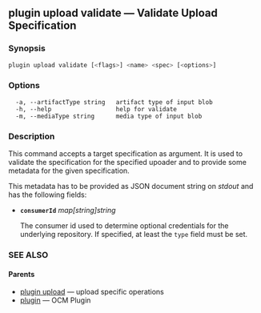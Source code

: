 ## plugin upload validate &mdash; Validate Upload Specification

### Synopsis

```bash
plugin upload validate [<flags>] <name> <spec> [<options>]
```

### Options

```
  -a, --artifactType string   artifact type of input blob
  -h, --help                  help for validate
  -m, --mediaType string      media type of input blob
```

### Description

This command accepts a target specification as argument. It is used to
validate the specification for the specified upoader and to provide some
metadata for the given specification.

This metadata has to be provided as JSON document string on *stdout* and has the
following fields:

- **<code>consumerId</code>** *map[string]string*

  The consumer id used to determine optional credentials for the
  underlying repository. If specified, at least the <code>type</code> field must
  be set.

### SEE ALSO

#### Parents

* [plugin upload](plugin_upload.md)	 &mdash; upload specific operations
* [plugin](plugin.md)	 &mdash; OCM Plugin
